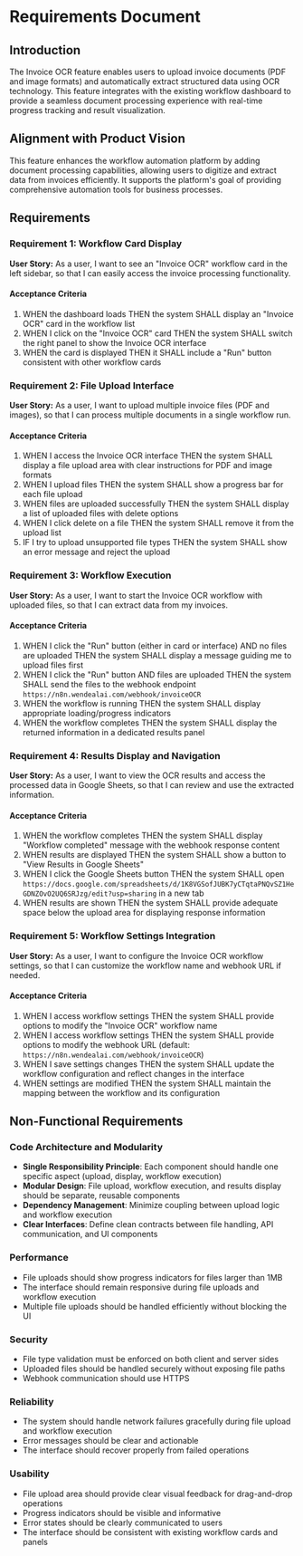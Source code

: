 # Requirements Document

## Introduction

The Invoice OCR feature enables users to upload invoice documents (PDF and image formats) and automatically extract structured data using OCR technology. This feature integrates with the existing workflow dashboard to provide a seamless document processing experience with real-time progress tracking and result visualization.

## Alignment with Product Vision

This feature enhances the workflow automation platform by adding document processing capabilities, allowing users to digitize and extract data from invoices efficiently. It supports the platform's goal of providing comprehensive automation tools for business processes.

## Requirements

### Requirement 1: Workflow Card Display

**User Story:** As a user, I want to see an "Invoice OCR" workflow card in the left sidebar, so that I can easily access the invoice processing functionality.

#### Acceptance Criteria

1. WHEN the dashboard loads THEN the system SHALL display an "Invoice OCR" card in the workflow list
2. WHEN I click on the "Invoice OCR" card THEN the system SHALL switch the right panel to show the Invoice OCR interface
3. WHEN the card is displayed THEN it SHALL include a "Run" button consistent with other workflow cards

### Requirement 2: File Upload Interface

**User Story:** As a user, I want to upload multiple invoice files (PDF and images), so that I can process multiple documents in a single workflow run.

#### Acceptance Criteria

1. WHEN I access the Invoice OCR interface THEN the system SHALL display a file upload area with clear instructions for PDF and image formats
2. WHEN I upload files THEN the system SHALL show a progress bar for each file upload
3. WHEN files are uploaded successfully THEN the system SHALL display a list of uploaded files with delete options
4. WHEN I click delete on a file THEN the system SHALL remove it from the upload list
5. IF I try to upload unsupported file types THEN the system SHALL show an error message and reject the upload

### Requirement 3: Workflow Execution

**User Story:** As a user, I want to start the Invoice OCR workflow with uploaded files, so that I can extract data from my invoices.

#### Acceptance Criteria

1. WHEN I click the "Run" button (either in card or interface) AND no files are uploaded THEN the system SHALL display a message guiding me to upload files first
2. WHEN I click the "Run" button AND files are uploaded THEN the system SHALL send the files to the webhook endpoint `https://n8n.wendealai.com/webhook/invoiceOCR`
3. WHEN the workflow is running THEN the system SHALL display appropriate loading/progress indicators
4. WHEN the workflow completes THEN the system SHALL display the returned information in a dedicated results panel

### Requirement 4: Results Display and Navigation

**User Story:** As a user, I want to view the OCR results and access the processed data in Google Sheets, so that I can review and use the extracted information.

#### Acceptance Criteria

1. WHEN the workflow completes THEN the system SHALL display "Workflow completed" message with the webhook response content
2. WHEN results are displayed THEN the system SHALL show a button to "View Results in Google Sheets"
3. WHEN I click the Google Sheets button THEN the system SHALL open `https://docs.google.com/spreadsheets/d/1K8VGSofJUBK7yCTqtaPNQvSZ1HeGDNZOvO2UQ6SRJzg/edit?usp=sharing` in a new tab
4. WHEN results are shown THEN the system SHALL provide adequate space below the upload area for displaying response information

### Requirement 5: Workflow Settings Integration

**User Story:** As a user, I want to configure the Invoice OCR workflow settings, so that I can customize the workflow name and webhook URL if needed.

#### Acceptance Criteria

1. WHEN I access workflow settings THEN the system SHALL provide options to modify the "Invoice OCR" workflow name
2. WHEN I access workflow settings THEN the system SHALL provide options to modify the webhook URL (default: `https://n8n.wendealai.com/webhook/invoiceOCR`)
3. WHEN I save settings changes THEN the system SHALL update the workflow configuration and reflect changes in the interface
4. WHEN settings are modified THEN the system SHALL maintain the mapping between the workflow and its configuration

## Non-Functional Requirements

### Code Architecture and Modularity
- **Single Responsibility Principle**: Each component should handle one specific aspect (upload, display, workflow execution)
- **Modular Design**: File upload, workflow execution, and results display should be separate, reusable components
- **Dependency Management**: Minimize coupling between upload logic and workflow execution
- **Clear Interfaces**: Define clean contracts between file handling, API communication, and UI components

### Performance
- File uploads should show progress indicators for files larger than 1MB
- The interface should remain responsive during file uploads and workflow execution
- Multiple file uploads should be handled efficiently without blocking the UI

### Security
- File type validation must be enforced on both client and server sides
- Uploaded files should be handled securely without exposing file paths
- Webhook communication should use HTTPS

### Reliability
- The system should handle network failures gracefully during file upload and workflow execution
- Error messages should be clear and actionable
- The interface should recover properly from failed operations

### Usability
- File upload area should provide clear visual feedback for drag-and-drop operations
- Progress indicators should be visible and informative
- Error states should be clearly communicated to users
- The interface should be consistent with existing workflow cards and panels